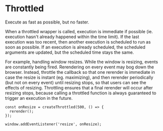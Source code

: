# Throttled

Execute as fast as possible, but no faster.

When a throttled wrapper is called, execution is immediate if possible (ie. execution hasn't already happened within the time limit). If the last execution was too recent, then another execution is scheduled to run as soon as possible. If an execution is already scheduled, the scheduled arguments are updated, but the scheduled time stays the same.

For example, handling window resizes. While the window is resizing, events are constantly being fired. Rerendering on every event may bog down the browser. Instead, throttle the callback so that one rerender is immediate in case the resize is instant (eg. maximizing), and then rerender periodically (but not on every event) until resizing stops, so that users can see the effects of resizing. Throttling ensures that a final rerender will occur after resizing stops, because calling a throttled function is always guaranteed to trigger an execution in the future.

```tsx
const onResize = createThrottled(500, () => {
  rerender();
});

window.addEventListener('resize', onResize);
```
